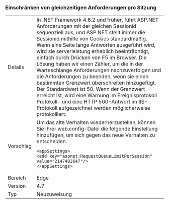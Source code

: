 ### <a name="throttle-concurrent-requests-per-session"></a>Einschränken von gleichzeitigen Anforderungen pro Sitzung

|   |   |
|---|---|
|Details|In .NET Framework 4.6.2 und früher, führt ASP.NET Anforderungen mit der gleichen Sessionid sequenziell aus, und ASP.NET stellt immer die Sessionid mithilfe von Cookies standardmäßig. Wenn eine Seite lange Antworten ausgeführt wird, wird sie serverleistung erheblich beeinträchtigt, einfach durch Drücken von F5 im Browser. Die Lösung haben wir einen Zähler, um die in der Warteschlange Anforderungen nachzuverfolgen und die Anforderungen zu beenden, wenn sie einen bestimmten Grenzwert überschreiten hinzugefügt. Der Standardwert ist 50. Wenn der Grenzwert erreicht ist, wird eine Warnung im Ereignisprotokoll Protokoll- und eine HTTP 500-Antwort im IIS-Protokoll aufgezeichnet werden möglicherweise protokolliert.|
|Vorschlag|Um das alte Verhalten wiederherzustellen, können Sie Ihrer web.config-Datei die folgende Einstellung hinzufügen, um sich gegen das neue Verhalten zu entscheiden.<pre><code class="language-xml">&lt;appSettings&gt;&#13;&#10;&lt;add key=&quot;aspnet:RequestQueueLimitPerSession&quot; value=&quot;2147483647&quot;/&gt;&#13;&#10;&lt;/appSettings&gt;&#13;&#10;</code></pre>|
|Bereich|Edge|
|Version|4.7|
|Typ|Neuzuweisung|

